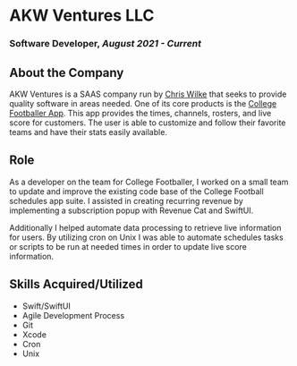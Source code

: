 # AKW Ventures LLC

### **Software Developer**, *August 2021 - Current*

## About the Company

AKW Ventures is a SAAS company run by [Chris Wilke](https://www.chriswilke.net/) that seeks to provide quality software in areas needed. One of its core products is the [College Footballer App](https://apps.apple.com/ca/app/college-footballer/id1028810756). This app provides the times, channels, rosters, and live score for customers. The user is able to customize and follow their favorite teams and have their stats easily available. 

## Role

As a developer on the team for College Footballer, I worked on a small team to update and improve the existing code base of the College Football schedules app suite. I assisted in creating recurring revenue by implementing a subscription popup with Revenue Cat and SwiftUI. 

Additionally I helped automate data processing to retrieve live information for users. By utilizing cron on Unix I was able to automate schedules tasks or scripts to be run at needed times in order to update live score information. 

## Skills Acquired/Utilized

* Swift/SwiftUI
* Agile Development Process
* Git
* Xcode
* Cron
* Unix